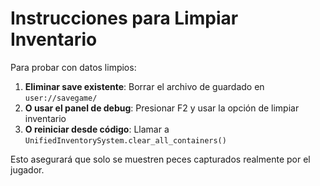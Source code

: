 # Instrucciones para Limpiar Inventario

Para probar con datos limpios:

1. **Eliminar save existente**: Borrar el archivo de guardado en `user://savegame/`
2. **O usar el panel de debug**: Presionar F2 y usar la opción de limpiar inventario
3. **O reiniciar desde código**: Llamar a `UnifiedInventorySystem.clear_all_containers()`

Esto asegurará que solo se muestren peces capturados realmente por el jugador.